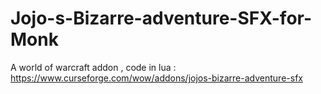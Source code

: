 # Jojo-s-Bizarre-adventure-SFX-for-Monk
A world of warcraft addon , code in lua : https://www.curseforge.com/wow/addons/jojos-bizarre-adventure-sfx
